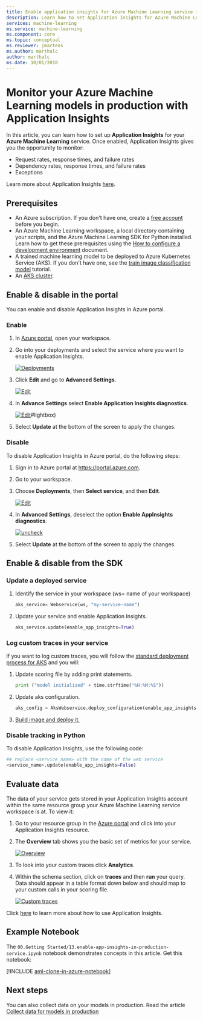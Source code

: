 ```yaml
---
title: Enable application insights for Azure Machine Learning service in production
description: Learn how to set Application Insights for Azure Machine Learning Service that were deployed in an Azure Kubernetes Service
services: machine-learning
ms.service: machine-learning
ms.component: core
ms.topic: conceptual
ms.reviewer: jmartens
ms.author: marthalc
author: marthalc
ms.date: 10/01/2018
---
```

# Monitor your Azure Machine Learning models in production with Application Insights

In this article, you can learn how to set up **Application Insights** for your **Azure Machine Learning** service. Once enabled, Application Insights gives you the opportunity to monitor:
* Request rates, response times, and failure rates
* Dependency rates, response times, and failure rates
* Exceptions

Learn more about Application Insights [here](../../application-insights/app-insights-overview.md). 

## Prerequisites
* An Azure subscription. If you don't have one, create a [free account](https://azure.microsoft.com/free/?WT.mc_id=A261C142F) before you begin.
* An Azure Machine Learning workspace, a local directory containing your scripts, and the Azure Machine Learning SDK for Python installed. Learn how to get these prerequisites using the [How to configure a development environment](how-to-configure-environment.md) document.
* A trained machine learning model to be deployed to Azure Kubernetes Service (AKS). If you don't have one, see the [train image classification model](tutorial-train-models-with-aml.md) tutorial.
* An [AKS cluster](how-to-deploy-to-aks.md).

## Enable & disable in the portal

You can enable and disable Application Insights in Azure portal.

### Enable

1. In [Azure portal](https://portal.azure.com), open your workspace.

1. Go into your deployments and select the service where you want to enable Application Insights.

   [![Deployments](media/how-to-enable-app-insights/Deployments.PNG)](./media/how-to-enable-app-insights/Deployments.PNG#lightbox)

3. Click **Edit** and go to **Advanced Settings**.

   [![Edit](media/how-to-enable-app-insights/Edit.PNG)](./media/how-to-enable-app-insights/Edit.PNG#lightbox)

4. In **Advance Settings** select **Enable Application Insights diagnostics**.

   [![Edit](media/how-to-enable-app-insights/AdvancedSettings.png)](./media/how-to-enable-app-insights/AdvancedSettings.png)#lightbox)

1. Select **Update** at the bottom of the screen to apply the changes. 

### Disable
To disable Application Insights in Azure portal, do the following steps:

1. Sign in to Azure portal at https://portal.azure.com.
1. Go to your workspace.
1. Choose **Deployments**, then **Select service**, and then **Edit**.

   [![Edit](media/how-to-enable-app-insights/Edit.PNG)](./media/how-to-enable-app-insights/Edit.PNG#lightbox)

1. In **Advanced Settings**, deselect the option **Enable AppInsights diagnostics**. 

   [![uncheck](media/how-to-enable-app-insights/uncheck.png)](./media/how-to-enable-app-insights/uncheck.png#lightbox)

1. Select **Update** at the bottom of the screen to apply the changes. 

## Enable & disable from the SDK

### Update a deployed service
1. Identify the service in your workspace (ws= name of your workspace)

    ```python
    aks_service= Webservice(ws, "my-service-name")
    ```
2. Update your service and enable Application Insights. 

    ```python
    aks_service.update(enable_app_insights=True)
    ```

### Log custom traces in your service
If you want to log custom traces, you will follow the [standard deployment process for AKS](how-to-deploy-to-aks.md) and you will:

1. Update scoring file by adding print statements.
    
    ```python
    print ("model initialized" + time.strftime("%H:%M:%S"))
    ```

2. Update aks configuration.
    
    ```python
    aks_config = AksWebservice.deploy_configuration(enable_app_insights=True)
    ```

3. [Build image and deploy it.](how-to-deploy-to-aks.md)  

### Disable tracking in Python

To disable Application Insights, use the following code:

```python 
## replace <service_name> with the name of the web service
<service_name>.update(enable_app_insights=False)
```
	

## Evaluate data
The data of your service gets stored in your Application Insights account within the same resource group your Azure Machine Learning service workspace is at.
To view it:
1. Go to your resource group in the [Azure portal](https://portal.azure.com) and click into your Application Insights resource. 
2. The **Overview** tab shows you the basic set of metrics for your service.

   [![Overview](media/how-to-enable-app-insights/overview.png)](./media/how-to-enable-app-insights/overview.png#lightbox)

3. To look into your custom traces click **Analytics**.
4. Within the schema section, click on **traces** and then **run** your query. Data should appear in a table format down below and should map to your custom calls in your scoring file. 

   [![Custom traces](media/how-to-enable-app-insights/logs.png)](./media/how-to-enable-app-insights/logs.png#lightbox)

Click [here](../../application-insights/app-insights-overview.md) to learn more about how to use Application Insights.
    

## Example Notebook

The `00.Getting Started/13.enable-app-insights-in-production-service.ipynb` notebook demonstrates concepts in this article.  Get this notebook:
 
[!INCLUDE [aml-clone-in-azure-notebook](../../../includes/aml-clone-for-examples.md)]

## Next steps
You can also collect data on your models in production. Read the article  [Collect data for models in production](how-to-enable-data-collection.md) 
